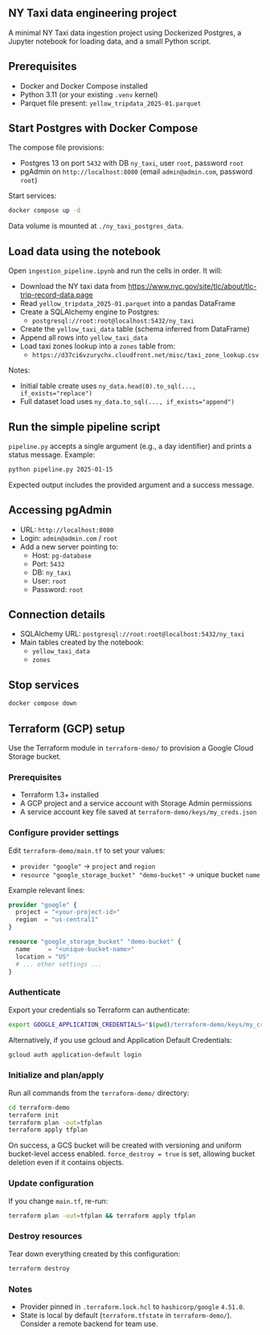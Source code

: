 ## NY Taxi data engineering project

A minimal NY Taxi data ingestion project using Dockerized Postgres, a Jupyter notebook for loading data, and a small Python script.

## Prerequisites
- Docker and Docker Compose installed
- Python 3.11 (or your existing `.venv` kernel)
- Parquet file present: `yellow_tripdata_2025-01.parquet`

## Start Postgres with Docker Compose
The compose file provisions:
- Postgres 13 on port `5432` with DB `ny_taxi`, user `root`, password `root`
- pgAdmin on `http://localhost:8080` (email `admin@admin.com`, password `root`)

Start services:
```bash
docker compose up -d
```

Data volume is mounted at `./ny_taxi_postgres_data`.

## Load data using the notebook
Open `ingestion_pipeline.ipynb` and run the cells in order. It will:
- Download the NY taxi data from https://www.nyc.gov/site/tlc/about/tlc-trip-record-data.page 
- Read `yellow_tripdata_2025-01.parquet` into a pandas DataFrame
- Create a SQLAlchemy engine to Postgres:
  - `postgresql://root:root@localhost:5432/ny_taxi`
- Create the `yellow_taxi_data` table (schema inferred from DataFrame)
- Append all rows into `yellow_taxi_data`
- Load taxi zones lookup into a `zones` table from:
  - `https://d37ci6vzurychx.cloudfront.net/misc/taxi_zone_lookup.csv`

Notes:
- Initial table create uses `ny_data.head(0).to_sql(..., if_exists="replace")`
- Full dataset load uses `ny_data.to_sql(..., if_exists="append")`

## Run the simple pipeline script
`pipeline.py` accepts a single argument (e.g., a day identifier) and prints a status message. Example:
```bash
python pipeline.py 2025-01-15
```

Expected output includes the provided argument and a success message.

## Accessing pgAdmin
- URL: `http://localhost:8080`
- Login: `admin@admin.com` / `root`
- Add a new server pointing to:
  - Host: `pg-database`
  - Port: `5432`
  - DB: `ny_taxi`
  - User: `root`
  - Password: `root`

## Connection details
- SQLAlchemy URL: `postgresql://root:root@localhost:5432/ny_taxi`
- Main tables created by the notebook:
  - `yellow_taxi_data`
  - `zones`

## Stop services
```bash
docker compose down
```

## Terraform (GCP) setup

Use the Terraform module in `terraform-demo/` to provision a Google Cloud Storage bucket.

### Prerequisites
- Terraform 1.3+ installed
- A GCP project and a service account with Storage Admin permissions
- A service account key file saved at `terraform-demo/keys/my_creds.json`

### Configure provider settings
Edit `terraform-demo/main.tf` to set your values:
- `provider "google"` → `project` and `region`
- `resource "google_storage_bucket" "demo-bucket"` → unique bucket `name`

Example relevant lines:
```12:18:/Users/juan.villalba/Desktop/data-engineering/terraform-demo/main.tf
provider "google" {
  project = "<your-project-id>"
  region  = "us-central1"
}
```

```15:21:/Users/juan.villalba/Desktop/data-engineering/terraform-demo/main.tf
resource "google_storage_bucket" "demo-bucket" {
  name     = "<unique-bucket-name>"
  location = "US"
  # ... other settings ...
}
```

### Authenticate
Export your credentials so Terraform can authenticate:
```bash
export GOOGLE_APPLICATION_CREDENTIALS="$(pwd)/terraform-demo/keys/my_creds.json"
```

Alternatively, if you use gcloud and Application Default Credentials:
```bash
gcloud auth application-default login
```

### Initialize and plan/apply
Run all commands from the `terraform-demo/` directory:
```bash
cd terraform-demo
terraform init
terraform plan -out=tfplan
terraform apply tfplan
```

On success, a GCS bucket will be created with versioning and uniform bucket-level access enabled. `force_destroy = true` is set, allowing bucket deletion even if it contains objects.

### Update configuration
If you change `main.tf`, re-run:
```bash
terraform plan -out=tfplan && terraform apply tfplan
```

### Destroy resources
Tear down everything created by this configuration:
```bash
terraform destroy
```

### Notes
- Provider pinned in `.terraform.lock.hcl` to `hashicorp/google` `4.51.0`.
- State is local by default (`terraform.tfstate` in `terraform-demo/`). Consider a remote backend for team use.
